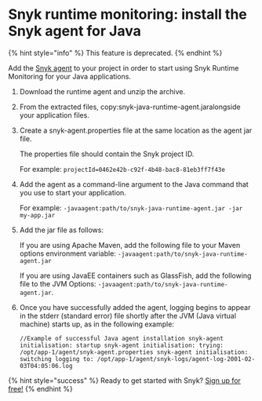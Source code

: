 # Snyk runtime monitoring: install the Snyk agent for Java

{% hint style="info" %}
This feature is deprecated.
{% endhint %}

Add the [Snyk agent](https://static.snyk.io/resources/runtime/agent/java/snyk-java-runtime-agent.zip/) to your project in order to start using Snyk Runtime Monitoring for your Java applications.

1. Download the runtime agent and unzip the archive.
2. From the extracted files, copy:snyk-java-runtime-agent.jaralongside your application files.
3. Create a snyk-agent.properties file at the same location as the agent jar file.

   The properties file should contain the Snyk project ID.

   For example: `projectId=0462e42b-c92f-4b48-bac8-81eb3ff7f43e`

4. Add the agent as a command-line argument to the Java command that you use to start your application.

   For example: `-javaagent:path/to/snyk-java-runtime-agent.jar -jar my-app.jar`

5. Add the jar file as follows:

   If you are using Apache Maven, add the following file to your Maven options environment variable: `-javaagent:path/to/snyk-java-runtime-agent.jar`

   If you are using JavaEE containers such as GlassFish, add the following file to the JVM Options: `-javaagent:path/to/snyk-java-runtime-agent.jar`.

6. Once you have successfully added the agent, logging begins to appear in the stderr \(standard error\) file shortly after the JVM \(Java virtual machine\) starts up, as in the following example:

   ```text
   //Example of successful Java agent installation snyk-agent initialisation: startup snyk-agent initialisation: trying: /opt/app-1/agent/snyk-agent.properties snyk-agent initialisation: switching logging to: /opt/app-1/agent/snyk-logs/agent-log-2001-02-03T04:05:06.log
   ```

{% hint style="success" %}
Ready to get started with Snyk? [Sign up for free!](https://snyk.io/login?cta=sign-up&loc=footer&page=support_docs_page)
{% endhint %}

